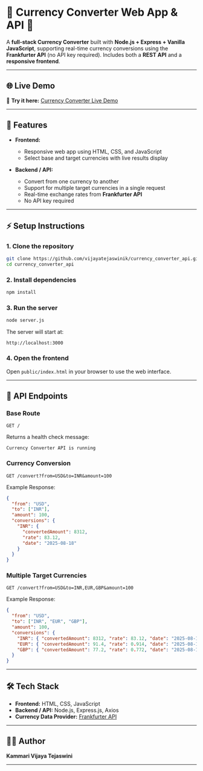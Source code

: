 # 💱 Currency Converter Web App & API 🚀

A **full-stack Currency Converter** built with **Node.js + Express + Vanilla JavaScript**, supporting real-time currency conversions using the **Frankfurter API** (no API key required). Includes both a **REST API** and a **responsive frontend**.

---

## 🌐 Live Demo

🔗 **Try it here:** [Currency Converter Live Demo](https://vijayatejaswinik.github.io/currency_converter_api/)

---

## 📌 Features

* **Frontend:**

  * Responsive web app using HTML, CSS, and JavaScript
  * Select base and target currencies with live results display

* **Backend / API:**

  * Convert from one currency to another
  * Support for multiple target currencies in a single request
  * Real-time exchange rates from **Frankfurter API**
  * No API key required

---

## ⚡️ Setup Instructions

### 1. Clone the repository

```bash
git clone https://github.com/vijayatejaswinik/currency_converter_api.git
cd currency_converter_api
```

### 2. Install dependencies

```bash
npm install
```

### 3. Run the server

```bash
node server.js
```

The server will start at:

```
http://localhost:3000
```

### 4. Open the frontend

Open `public/index.html` in your browser to use the web interface.

---

## 🔄 API Endpoints

### Base Route

```
GET /
```

Returns a health check message:

```text
Currency Converter API is running
```

### Currency Conversion

```
GET /convert?from=USD&to=INR&amount=100
```

Example Response:

```json
{
  "from": "USD",
  "to": ["INR"],
  "amount": 100,
  "conversions": {
    "INR": {
      "convertedAmount": 8312,
      "rate": 83.12,
      "date": "2025-08-18"
    }
  }
}
```

### Multiple Target Currencies

```
GET /convert?from=USD&to=INR,EUR,GBP&amount=100
```

Example Response:

```json
{
  "from": "USD",
  "to": ["INR", "EUR", "GBP"],
  "amount": 100,
  "conversions": {
    "INR": { "convertedAmount": 8312, "rate": 83.12, "date": "2025-08-18" },
    "EUR": { "convertedAmount": 91.4, "rate": 0.914, "date": "2025-08-18" },
    "GBP": { "convertedAmount": 77.2, "rate": 0.772, "date": "2025-08-18" }
  }
}
```

---

## 🛠️ Tech Stack

* **Frontend:** HTML, CSS, JavaScript
* **Backend / API:** Node.js, Express.js, Axios
* **Currency Data Provider:** [Frankfurter API](https://www.frankfurter.app/)

---

## 👩‍💻 Author

**Kammari Vijaya Tejaswini**

---

